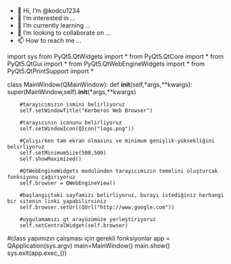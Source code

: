 - 👋 Hi, I’m @kodcu1234
- 👀 I’m interested in ...
- 🌱 I’m currently learning ...
- 💞️ I’m looking to collaborate on ...
- 📫 How to reach me ...

<!---
kodcu1234/kodcu1234 is a ✨ special ✨ repository because its `README.md` (this file) appears on your GitHub profile.
You can click the Preview link to take a look at your changes.
--->
import sys
from PyQt5.QtWidgets import *
from PyQt5.QtCore import *
from PyQt5.QtGui import *
from PyQt5.QtWebEngineWidgets import *
from PyQt5.QtPrintSupport import * 


class MainWindow(QMainWindow):
    def __init__(self,*args,**kwargs):
        super(MainWindow,self).__init__(*args,**kwargs)

        #tarayıcımızın ismini belirliyoruz
        self.setWindowTitle("Kerberos Web Browser") 

        #tarayıcının iconunu belirliyoruz
        self.setWindowIcon(QIcon("logo.png"))

        #Çalışırken tam ekran olmasını ve minimum genişlik-yüksekliğini belirliyoruz
        self.setMinimumSize(500,500)
        self.showMaximized()

        #QtWebEngineWidgets modulünden tarayıcımızın temelini oluşturcak fonksiyonu çağırıyoruz
        self.browser = QWebEngineView()

        #başlangıçtaki sayfamızı belirliyoruz, burayı istediğiniz herhangi bir sitenin linki yapabilirsiniz
        self.browser.setUrl(QUrl("http://www.google.com"))

        #uygulamamızı qt arayüzümüze yerleştiriyoruz
        self.setCentralWidget(self.browser)



#class yapımızın çalışması için gerekli fonksiyonlar
app = QApplication(sys.argv)
main=MainWindow()
main.show()
sys.exit(app.exec_())

